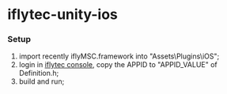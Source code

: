 # iflytec-unity-ios

### Setup
1. import recently iflyMSC.framework into "Assets\Plugins\iOS";
2. login in [iflytec console](https://www.xfyun.cn/), copy the APPID to "APPID_VALUE" of Definition.h;
3. build and run;
